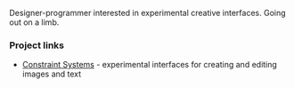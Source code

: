 Designer-programmer interested in experimental creative interfaces. Going out on a limb.

### Project links
- [Constraint Systems](https://constraint.systems) - experimental interfaces for creating and editing images and text
